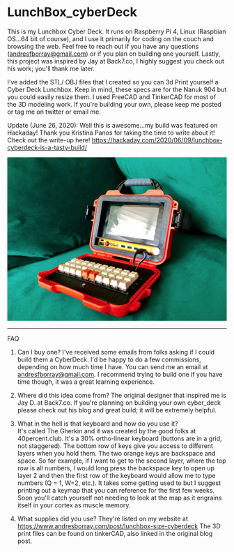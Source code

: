 # LunchBox_cyberDeck

This is my Lunchbox Cyber Deck. It runs on Raspberry Pi 4, Linux (Raspbian OS...64 bit of course), and I use it primarily for coding on the couch and browsing the web. Feel free to reach out if you have any questions (andresfborray@gmail.com) or if you plan on building one yourself. Lastly, this project was inspired by Jay at Back7.co, I highly suggest you check out his work; you'll thank me later. 

I've added  the STL/ OBJ files that I created so you can 3d Print yourself a Cyber Deck Lunchbox. Keep in mind, these specs are for the Nanuk 904 but you could easily resize them. I used FreeCAD and TinkerCAD for most of the 3D modeling work. If you're building your own, please keep me posted or tag me on twitter or email me. 

Update (June 26, 2020): Well this is awesome...my build was featured on Hackaday! Thank you Kristina Panos for taking the time to write about it! Check out the write-up here! <https://hackaday.com/2020/06/09/lunchbox-cyberdeck-is-a-tasty-build/>


![Lunchbox_cyberDeck](https://github.com/AndresBorray/LunchBox_cyberDeck/blob/main/LunchBox%20CyberDeck.png)
_______________
FAQ

1. Can I buy one? 
I've received some emails from folks asking if I could build them a CyberDeck. I'd be happy to do a few commissions, depending on how much time I have. You can send me an email at andresfborray@gmail.com. I recommend trying to build one if you have time though, it was a great learning experience. 

2. Where did this idea come from? 
The original designer that inspired me is Jay D. at Back7.co. If you're planning on building your own cyber_deck please check out his blog and great build; it will be extremely helpful.

3. What in the hell is that keyboard and how do you use it?  
It's called The Gherkin and it was created by the good folks at 40percent.club. It's a 30% ortho-linear keyboard (buttons are in a grid, not staggered). The bottom row of keys give you access to different layers when you hold them. The two orange keys are backspace and space. So for example, if I want to get to the second layer, where the top row is all numbers, I would long press the backspace key to open up layer 2 and then the first row of the keyboard would allow me to type numbers (Q = 1, W=2, etc.). It takes some getting used to but I suggest printing out a keymap that you can reference for the first few weeks. Soon you'll catch yourself not needing to look at the map as it engrains itself in your cortex as muscle memory. 

4. What supplies did you use? 
They're listed on my website at <https://www.andresborray.com/post/lunchbox-size-cyberdeck>
The 3D print files can be found on tinkerCAD, also linked in the original blog post. 

